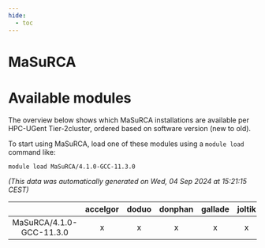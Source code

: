 ```yaml
---
hide:
  - toc
---
```


MaSuRCA
=======

# Available modules


The overview below shows which MaSuRCA installations are available per HPC-UGent Tier-2cluster, ordered based on software version (new to old).

To start using MaSuRCA, load one of these modules using a `module load` command like:

```shell
module load MaSuRCA/4.1.0-GCC-11.3.0
```

*(This data was automatically generated on Wed, 04 Sep 2024 at 15:21:15 CEST)*  

| |accelgor|doduo|donphan|gallade|joltik|shinx|skitty|
| :---: | :---: | :---: | :---: | :---: | :---: | :---: | :---: |
|MaSuRCA/4.1.0-GCC-11.3.0|x|x|x|x|x|-|x|
